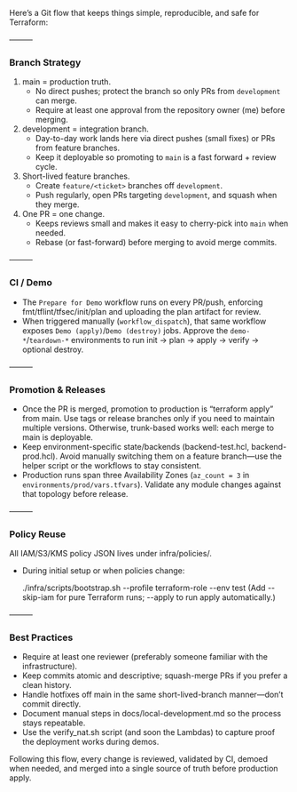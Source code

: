 Here’s a Git flow that keeps things simple, reproducible, and safe for Terraform:

  ———

  ### Branch Strategy

  1. main = production truth.
      - No direct pushes; protect the branch so only PRs from `development` can merge.
      - Require at least one approval from the repository owner (me) before merging.
  2. development = integration branch.
      - Day-to-day work lands here via direct pushes (small fixes) or PRs from feature branches.
      - Keep it deployable so promoting to `main` is a fast forward + review cycle.
  3. Short-lived feature branches.
      - Create `feature/<ticket>` branches off `development`.
      - Push regularly, open PRs targeting `development`, and squash when they merge.
  4. One PR = one change.
      - Keeps reviews small and makes it easy to cherry-pick into `main` when needed.
      - Rebase (or fast-forward) before merging to avoid merge commits.

  ———

  ### CI / Demo

  - The `Prepare for Demo` workflow runs on every PR/push, enforcing fmt/tflint/tfsec/init/plan and uploading the plan artifact for review.
  - When triggered manually (`workflow_dispatch`), that same workflow exposes `Demo (apply)`/`Demo (destroy)` jobs. Approve the `demo-*`/`teardown-*`
    environments to run init → plan → apply → verify → optional destroy.

  ———

  ### Promotion & Releases

  - Once the PR is merged, promotion to production is “terraform apply” from main. Use tags or release branches only if you need to maintain multiple versions.
    Otherwise, trunk-based works well: each merge to main is deployable.
  - Keep environment-specific state/backends (backend-test.hcl, backend-prod.hcl). Avoid manually switching them on a feature branch—use the helper script or the
    workflows to stay consistent.
  - Production runs span three Availability Zones (`az_count = 3` in `environments/prod/vars.tfvars`). Validate any module changes against that topology before release.

  ———

  ### Policy Reuse

  All IAM/S3/KMS policy JSON lives under infra/policies/.

  - During initial setup or when policies change:

    ./infra/scripts/bootstrap.sh --profile terraform-role --env test
    (Add --skip-iam for pure Terraform runs; --apply to run apply automatically.)

  ———

  ### Best Practices

  - Require at least one reviewer (preferably someone familiar with the infrastructure).
  - Keep commits atomic and descriptive; squash-merge PRs if you prefer a clean history.
  - Handle hotfixes off main in the same short-lived-branch manner—don’t commit directly.
  - Document manual steps in docs/local-development.md so the process stays repeatable.
  - Use the verify_nat.sh script (and soon the Lambdas) to capture proof the deployment works during demos.

  Following this flow, every change is reviewed, validated by CI, demoed when needed, and merged into a single source of truth before production apply.
